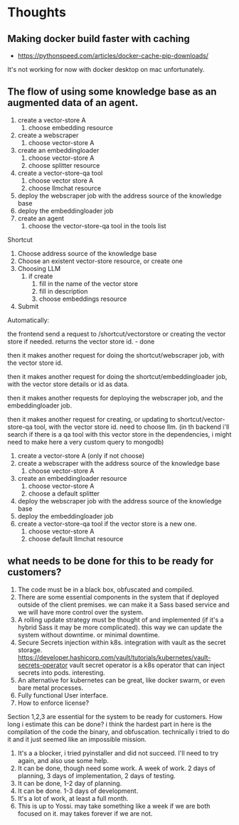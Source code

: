 # Thoughts

## Making docker build faster with caching

- <https://pythonspeed.com/articles/docker-cache-pip-downloads/>

It's not working for now with docker desktop on mac unfortunately.


## The flow of using some knowledge base as an augmented data of an agent.

1. create a vector-store A
   1. choose embedding resource
2. create a webscraper
   1. choose vector-store A
3. create an embeddingloader
   1. choose vector-store A
   2. choose splitter resource
4. create a vector-store-qa tool
   1. choose vector store A
   2. choose llmchat resource
5. deploy the webscraper job with the address source of the knowledge base
6. deploy the embeddingloader job
7. create an agent
   1. choose the vector-store-qa tool in the tools list


Shortcut

1. Choose address source of the knowledge base
2. Choose an existent vector-store resource, or create one
3. Choosing LLM
   1. if create
      1. fill in the name of the vector store
      2. fill in description
      3. choose embeddings resource
4. Submit

Automatically:

the frontend send a request to /shortcut/vectorstore or creating the vector store if needed. returns the vector store id. - done

then it makes another request for doing the shortcut/webscraper job, with the vector store id.

then it makes another request for doing the shortcut/embeddingloader job, with the vector store details or id as data.

then it makes another requests for deploying the webscraper job, and the embeddingloader job.

then it makes another request for creating, or updating to shortcut/vector-store-qa tool, with the vector store id. need to choose llm. (in th backend i'll search if there is a qa tool with this vector store in the dependencies, i might need to make here a very custom query to mongodb)



1. create a vector-store A (only if not choose)
2. create a webscraper with the address source of the knowledge base
    1. choose vector-store A
3. create an embeddingloader resource
   1. choose vector-store A
   2. choose a default splitter
4. deploy the webscraper job with the address source of the knowledge base
5. deploy the embeddingloader job
6. create a vector-store-qa tool if the vector store is a new one.
   1. choose vector-store A
   2. choose default llmchat resource



## what needs to be done for this to be ready for customers?

1. The code must be in a black box, obfuscated and compiled.
2. There are some essential components in the system that if deployed outside of the client premises. we can make it a Sass based service and we will have more control over the system.
3. A rolling update strategy must be thought of and implemented (if it's a hybrid Sass it may be more complicated). this way we can update the system without downtime. or minimal downtime.
4. Secure Secrets injection within k8s. integration with vault as the secret storage.
https://developer.hashicorp.com/vault/tutorials/kubernetes/vault-secrets-operator
vault secret operator is a k8s operator that can inject secrets into pods. interesting.
5. An alternative for kubernetes can be great, like docker swarm, or even bare metal processes.
6. Fully functional User interface.
7. How to enforce license?

Section 1,2,3 are essential for the system to be ready for customers. How long i estimate this can be done? i think the hardest part in here is the compilation of the code the binary, and obfuscation. technically i tried to do it and it just seemed like an impossible mission.

1. It's a a blocker, i tried pyinstaller and did not succeed. I'll need to try again, and also use some help.
2. It can be done, though need some work. A week of work. 2 days of planning, 3 days of implementation, 2 days of testing.
3. It can be done, 1-2 day of planning.
4. It can be done. 1-3 days of development.
5. It's a lot of work, at least a full month.
6. This is up to Yossi. may take something like a week if we are both focused on it. may takes forever if we are not.


 
